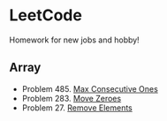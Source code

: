 # LeetCode

Homework for new jobs and hobby!

## Array

- Problem 485. [Max Consecutive Ones](https://github.com/stoneyang/LeetCode/blob/main/max_consecutive_ones.py)
- Problem 283. [Move Zeroes](https://github.com/stoneyang/LeetCode/blob/main/move_zeroes.py)
- Problem 27. [Remove Elements](https://github.com/stoneyang/LeetCode/blob/main/remove_elements.py)

